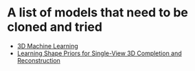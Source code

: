 # A list of models that need to be cloned and tried

- [3D Machine Learning](https://github.com/timzhang642/3D-Machine-Learning#3d_synthesis)
- [Learning Shape Priors for Single-View 3D Completion and Reconstruction](http://shapehd.csail.mit.edu/)